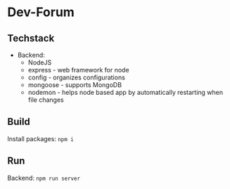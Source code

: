 # Dev-Forum

## Techstack

* Backend:
  * NodeJS
  * express - web framework for node
  * config - organizes configurations
  * mongoose - supports MongoDB
  * nodemon - helps node based app by automatically restarting when file changes

## Build

Install packages: `npm i`

## Run

Backend: `npm run server`
